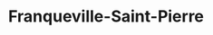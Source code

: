 ---
title: Franqueville-Saint-Pierre
url: /franqueville-saint-pierre/
latitude: 49.399
longitude: 1.174
---